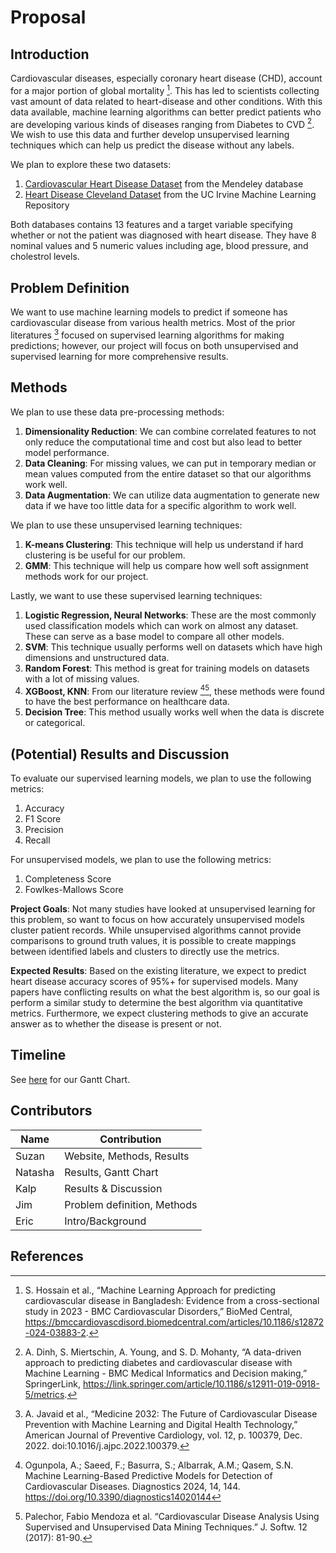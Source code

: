 # Proposal

## Introduction

Cardiovascular diseases, especially coronary heart disease (CHD), account for a major portion of global mortality [^1]. This has led to scientists collecting vast amount of data related to heart-disease and other conditions. With this data available, machine learning algorithms can better predict patients who are developing various kinds of diseases ranging from Diabetes to CVD [^2]. We wish to use this data and further develop unsupervised learning techniques which can help us predict the disease without any labels.

We plan to explore these two datasets:

1. [Cardiovascular Heart Disease Dataset](https://data.mendeley.com/datasets/dzz48mvjht/1) from the Mendeley database
2. [Heart Disease Cleveland Dataset](https://archive.ics.uci.edu/dataset/45/heart+disease) from the UC Irvine Machine Learning Repository

Both databases contains 13 features and a target variable specifying whether or not the patient was diagnosed with heart disease. They have 8 nominal values and 5 numeric values including age, blood pressure, and cholestrol levels. 

## Problem Definition

We want to use machine learning models to predict if someone has cardiovascular disease from various health metrics. Most of the prior literatures [^3] focused on supervised learning algorithms for making predictions; however, our project will focus on both unsupervised and supervised learning for more comprehensive results.

## Methods

We plan to use these data pre-processing methods:

1. **Dimensionality Reduction**: We can combine correlated features to not only reduce the computational time and cost but also lead to better model performance. 
2. **Data Cleaning**: For missing values, we can put in temporary median or mean values computed from the entire dataset so that our algorithms work well.
3. **Data Augmentation**: We can utilize data augmentation to generate new data if we have too little data for a specific algorithm to work well.

We plan to use these unsupervised learning techniques:

1. **K-means Clustering**: This technique will help us understand if hard clustering is be useful for our problem.
2. **GMM**: This technique will help us compare how well soft assignment methods work for our project.

Lastly, we want to use these supervised learning techniques:

1. **Logistic Regression, Neural Networks**: These are the most commonly used classification models which can work on almost any dataset. These can serve as a base model to compare all other models.
2. **SVM**: This technique usually performs well on datasets which have high dimensions and unstructured data.
3. **Random Forest**: This method is great for training models on datasets with a lot of missing values. 
4. **XGBoost, KNN**: From our literature review [^4][^5], these methods were found to have the best performance on healthcare data. 
5. **Decision Tree**: This method usually works well when the data is discrete or categorical.

## (Potential) Results and Discussion
To evaluate our supervised learning models, we plan to use the following metrics:
1. Accuracy
2. F1 Score
3. Precision
4. Recall

For unsupervised models, we plan to use the following metrics:
1. Completeness Score
2. Fowlkes-Mallows Score

**Project Goals**: Not many studies have looked at unsupervised learning for this problem, so want to focus on how accurately unsupervised models cluster patient records. While unsupervised algorithms cannot provide comparisons to ground truth values, it is possible to create mappings between identified labels and clusters to directly use the metrics.

**Expected Results**: Based on the existing literature, we expect to predict heart disease accuracy scores of 95%+ for supervised models. Many papers have conflicting results on what the best algorithm is, so our goal is perform a similar study to determine the best algorithm via quantitative metrics. Furthermore, we expect clustering methods to give an accurate answer as to whether the disease is present or not.

## Timeline

See [here](https://gtvault-my.sharepoint.com/:x:/g/personal/nmohanty8_gatech_edu/Ea0hvb17CY9PqYDmi1OoNPgBdbaerT9mzkF-UBq1l0d3eA?e=fmUT9p) for our Gantt Chart.

## Contributors

| Name     | Contribution                 |
| -------- | ---------------------------- |
| Suzan    | Website, Methods, Results    |
| Natasha  | Results, Gantt Chart         |
| Kalp     | Results & Discussion         |
| Jim      | Problem definition, Methods  |
| Eric     | Intro/Background             |

## References
[^1]: S. Hossain et al., “Machine Learning Approach for predicting cardiovascular disease in Bangladesh: Evidence from a cross-sectional study in 2023 - BMC Cardiovascular Disorders,” BioMed Central, https://bmccardiovascdisord.biomedcentral.com/articles/10.1186/s12872-024-03883-2.

[^2]: A. Dinh, S. Miertschin, A. Young, and S. D. Mohanty, “A data-driven approach to predicting diabetes and cardiovascular disease with Machine Learning - BMC Medical Informatics and Decision making,” SpringerLink, https://link.springer.com/article/10.1186/s12911-019-0918-5/metrics.

[^3]: A. Javaid et al., “Medicine 2032: The Future of Cardiovascular Disease Prevention with Machine Learning and Digital Health Technology,” American Journal of Preventive Cardiology, vol. 12, p. 100379, Dec. 2022. doi:10.1016/j.ajpc.2022.100379.


[^4]: Ogunpola, A.; Saeed, F.; Basurra, S.; Albarrak, A.M.; Qasem, S.N. Machine Learning-Based Predictive Models for Detection of Cardiovascular Diseases. Diagnostics 2024, 14, 144. https://doi.org/10.3390/diagnostics14020144


[^5]: Palechor, Fabio Mendoza et al. “Cardiovascular Disease Analysis Using Supervised and Unsupervised Data Mining Techniques.” J. Softw. 12 (2017): 81-90.